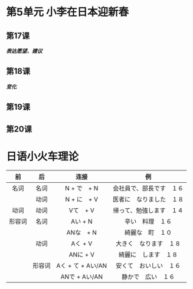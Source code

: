 # 第5单元 小李在日本迎新春
## 第17课 
***表达愿望、建议***
## 第18课
***变化***
## 第19课
## 第20课

# 日语小火车理论
|前|后|连接|例|
|:-:|:-:|:-:|:-:|
|名词|名词|N + で　+ N|会社員で、部長です　１６|
||动词|N + に　+ V|医者に　なりました　１８|
|动词|动词|Vて　+ V|帰って、勉強します　１４|
|形容词|名词|Aい + N|辛い　料理　１６
|||ANな　+ N|綺麗な　町　１０|
||动词|Aく + V|大きく　なります　１８|
|||ANに + V|綺麗に　します　１８|
||形容词|Aく + て + Aい/AN|安くて　おいしい　１６|
|||ANで + Aい/AN|静かで　広い　１６|



